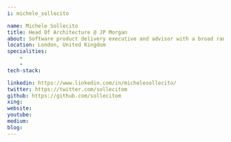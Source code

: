 ```yaml
---
i: michele_sollecito

name: Michele Sollecito
title: Head Of Architecture @ JP Morgan
about: Software product delivery executive and advisor with a broad range of experience across various industries and companies
location: London, United Kingdom
specialities:
    - 
    - 
tech-stack: 

linkedin: https://www.linkedin.com/in/michelesollecito/
twitter: https://twitter.com/sollecitom
github: https://github.com/sollecitom
xing: 
website: 
youtube: 
medium: 
blog: 
---
```


